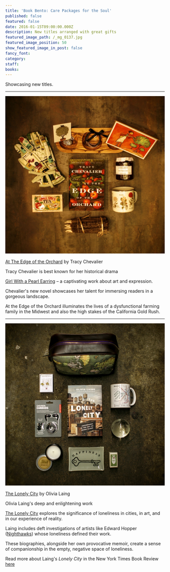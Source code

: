 ```yaml
---
title: 'Book Bento: Care Packages for the Soul'
published: false
featured: false
date: 2016-01-15T09:00:00.000Z
description: New titles arranged with great gifts
featured_image_path: /_mg_0137.jpg
featured_image_position: 50
show_featured_image_in_post: false
fancy_font:
category:
staff:
books:
---
```



Showcasing new titles.

---

![](/uploads/versions/_mg_0087---x----2233-2209x---.jpg)

[At The Edge of the Orchard](http://www.brooklinebooksmith-shop.com/book/9780525953005) by Tracy Chevalier &nbsp;

Tracy Chevalier is best known for her historical drama

<u>Girl With a Pearl Earring</u> – a captivating work about art and expression.

Chevalier's new novel showcases her talent for immersing readers in a gorgeous landscape.&nbsp;

At the Edge of the Orchard illuminates the lives of a dysfunctional farming family in the Midwest and also the high stakes of the California Gold Rush.

---

![](/uploads/versions/_mg_0122---x----2432-2471x---.jpg)

[The Lonely City](http://www.brooklinebooksmith-shop.com/book/9781250039576) by Olivia Laing &nbsp;

Olivia Laing's deep and enlightening work

<u>The Lonely City</u> explores the significance of loneliness in cities, in art, and in our experience of reality.&nbsp;

Laing includes deft investigations of artists like Edward Hopper ([Nighthawks](https://upload.wikimedia.org/wikipedia/commons/thumb/a/a8/Nighthawks_by_Edward_Hopper_1942.jpg/1280px-Nighthawks_by_Edward_Hopper_1942.jpg)) whose loneliness defined their work.&nbsp;

These biographies, alongside her own provocative memoir, create a sense of companionship in the empty, negative space of loneliness. &nbsp;

Read more about Laing's *Lonely City* in the New York Times Book Review [here](http://www.nytimes.com/2016/03/20/books/review/the-lonely-city-by-olivia-laing.html?rref=collection/sectioncollection/book-review&amp;action=click&amp;contentCollection=review&amp;region=rank&amp;module=package&amp;version=highlights&amp;contentPlacement=6&amp;pgtype=sectionfront&amp;_r=0)